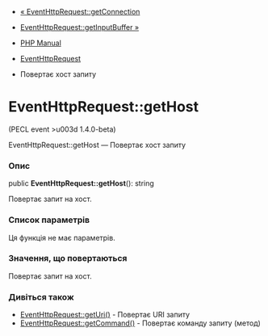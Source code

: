 - [«
EventHttpRequest::getConnection](eventhttprequest.getconnection.md)
- [EventHttpRequest::getInputBuffer
»](eventhttprequest.getinputbuffer.md)

- [PHP Manual](index.md)
- [EventHttpRequest](class.eventhttprequest.md)
- Повертає хост запиту

# EventHttpRequest::getHost

(PECL event \>u003d 1.4.0-beta)

EventHttpRequest::getHost — Повертає хост запиту

### Опис

public **EventHttpRequest::getHost**(): string

Повертає запит на хост.

### Список параметрів

Ця функція не має параметрів.

### Значення, що повертаються

Повертає запит на хост.

### Дивіться також

- [EventHttpRequest::getUri()](eventhttprequest.geturi.md) -
Повертає URI запиту
- [EventHttpRequest::getCommand()](eventhttprequest.getcommand.md) -
Повертає команду запиту (метод)
